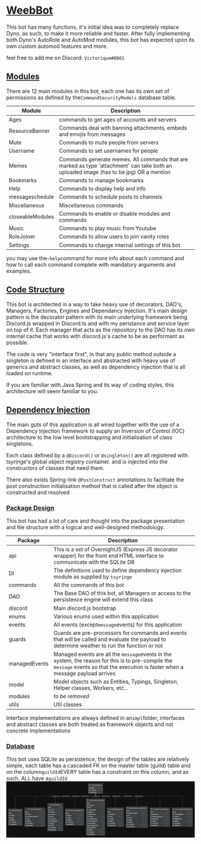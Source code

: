 # <ins>WeebBot</ins>

This bot has many functions, it's initial idea was to completely replace Dyno, as such, to make it more reliable and
faster. After fully implementing both Dyno's AutoRole and AutoMod modules, this bot has expected upon its own custom
automod features and more.

feel free to add me on Discord: `Victorique#0001`

## <ins>Modules</ins>

There are 12 main modules in this bot, each one has its own set of permissions as defined by the`CommandSecurityModels`
database table.

| Module | Description |
| --- | ----------- |
| Ages | commands to get ages of accounts and servers |
| ResourceBanner | Commands deal with banning attachments, embeds and emojis from messages |
| Mute | Commands to mute people from servers |
| Username | Commands to set usernames for people|
| Memes | Commands generate memes. All commands that are marked as type 'attachment' can take both an uploaded image (has to be jpg) OR a mention |
| Bookmarks | Commands to manage bookmarks |
| Help | Commands to display help and info |
| messageschedule | Commands to schedule posts to channels|
| Miscellaneous | Miscellaneous commands |
| closeableModules | Commands to enable or disable modules and commands |
| Music | Commands to play music from Youtube |
| RoleJoiner | Commands to allow users to join vanity roles|
| Settings | Commands to change internal settings of this bot |

you may use the`~help`command for more info about each command and how to call each command complete with mandatory
arguments and examples.

## <ins>Code Structure</ins>

This bot is architected in a way to take heavy use of decorators, DAO's, Managers, Factories, Engines and Dependancy
Injection. It's main design pattern is the decorator pattern with its main underlying framework being Discord.js wrapped
in Discord.ts and with my peristance and service layer on top of it. Each manager that acts as the repository to the DAO
has its own internal cache that works with discord.js's cache to be as performant as possible.

The code is very "interface first", in that any public method outside a singleton is defined in an interface and
abstracted with heavy use of generics and abstract classes, as well as dependency injection that is all loaded on
runtime.

If you are familiar with Java Spring and its way of coding styles, this architecture will seem familiar to you.

## <ins>Dependency Injection</ins>

The main guts of this application is all wired together with the use of a Dependency Injection framework to supply an
Inversion of Control (IOC) architecture to the low level bootstrapping and initialisation of class singletons.

Each class defined by a `@Discord()` or `@singleton()` are all registered with tsyringe's global object registry
container. and is injected into the constructors of classes that need them.

There also exists Spring-link `@PostConstruct` annotations to facilitate the post construction initialisation method
that is called after the object is constructed and resolved

### <ins>Package Design</ins>

This bot has had a lot of care and thought into the package presentation and file structure with a logical and
well-designed methodology.

| Package | Description |
| --- | ----------- |
| api | This is a set of OvernightJS (Express JS decorator wrapper) for the front end HTML interface to communicate with the SQLite DB |
| DI | The definitions used to define dependency injection module as supplied by `tsyringe` |
| commands | All the commands of this bot |
| DAO | The Base DAO of this bot, all Managers or access to the persistence engine will extend this class |
| discord | Main discord.js bootstrap |
| enums | Various enums used within this application |
| events | All events (except`message`events) for this application |
| guards | Guards are pre-processors for commands and events that will be called and evaluate the payload to determine weather to run the function or not |
| managedEvents | Managed events are all the `message`events in the system, the reason for this is to pre-compile the `message` events so that the execution is faster when a message payload arrives |
| model | Model objects such as Entities, Typings, Singleton, Helper classes, Workers, etc...|
| modules | _to be removed_ |
| utils | Util classes |

Interface implementations are always defined in an`impl`folder, interfaces and abstract classes are both treated as
framework objects and not concrete implementations

### <ins>Database</ins>

This bot uses SQLite as persistence, the design of the tables are relatively simple, each table has a cascaded FK on the
master table (guild) table and on the column`guildId`EVERY table has a constraint on this column, and as such, ALL have
a`guildId`
![WeebBotDBUML](./readmeStore/WeebBotDBUML.png "Database design example")

